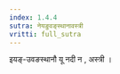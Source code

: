 ```yaml
---
index: 1.4.4
sutra: नेयङुवङ्स्थानावस्त्री
vritti: full_sutra
---
```


इयङ्-उवङस्थानौ यू नदी न , अस्त्री । 